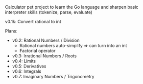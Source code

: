 Calculator pet project to learn the Go language and sharpen basic interpreter skills (tokenize, parse, evaluate)

v0.1k: Convert rational to int

Plans:
 - v0.2: Rational Numbers / Division
   - Rational numbers auto-simplify => can turn into an int
   - Factorial operator
 - v0.3: Irrational Numbers / Roots
 - v0.4: Limits
 - v0.5: Derivatives
 - v0.6: Integrals
 - v0.7: Imaginary Numbers / Trigonometry
